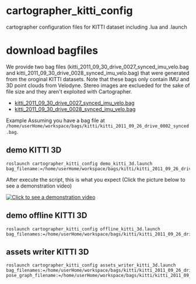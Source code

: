 # cartographer_kitti_config
cartographer configuration files for KITTI dataset including .lua and .launch

# download bagfiles
We provide two bag files (kitti_2011_09_30_drive_0027_synced_imu_velo.bag and kitti_2011_09_30_drive_0028_synced_imu_velo.bag) that were generated from the oroginal KITTI datasets. Note that these bags only contain IMU and 3D point clouds from Velodyne. Stereo images are exclueded for the sake of file size and they aren't exploited with Cartographer.

* [kitti_2011_09_30_drive_0027_synced_imu_velo.bag](https://drive.google.com/open?id=1KXX1tgWKL1D50oDpIjYe6UMDJKKTwW8U)
* [kitti_2011_09_30_drive_0028_synced_imu_velo.bag](https://drive.google.com/open?id=1Fu5OsjAzozjJ_Q2xdqkoq-gbmo9Mb7uL)


Example
Assuming you have a bag file at `/home/userHome/workspace/bags/kitti/kitti_2011_09_26_drive_0002_synced.bag`.

## demo KITTI 3D
```
roslaunch cartographer_kitti_config demo_kitti_3d.launch bag_filename:=/home/userHome/workspace/bags/kitti/kitti_2011_09_26_drive_0002_synced.bag
```
After execute the script, this is what you expect (Click the picture below to see a demonstration video)
  
[![Click to see a demonstration video](http://drive.google.com/uc?export=view&id=1xT_CpUWNchazHbj1URdJiahM7Jmd9QlU)](https://youtu.be/29Knm-phAyI)

## demo offline KITTI 3D
```
roslaunch cartographer_kitti_config offline_kitti_3d.launch bag_filenames:=/home/userHome/workspace/bags/kitti/kitti_2011_09_26_drive_0002_synced.bag
```
## assets writer KITTI 3D
```
roslaunch cartographer_kitti_config assets_writer_kitti_3d.launch bag_filenames:=/home/userHome/workspace/bags/kitti/kitti_2011_09_26_drive_0002_synced.bag pose_graph_filename:=/home/userHome/workspace/bags/kitti/kitti_2011_09_26_drive_0002_synced.bag.pbstream
```


